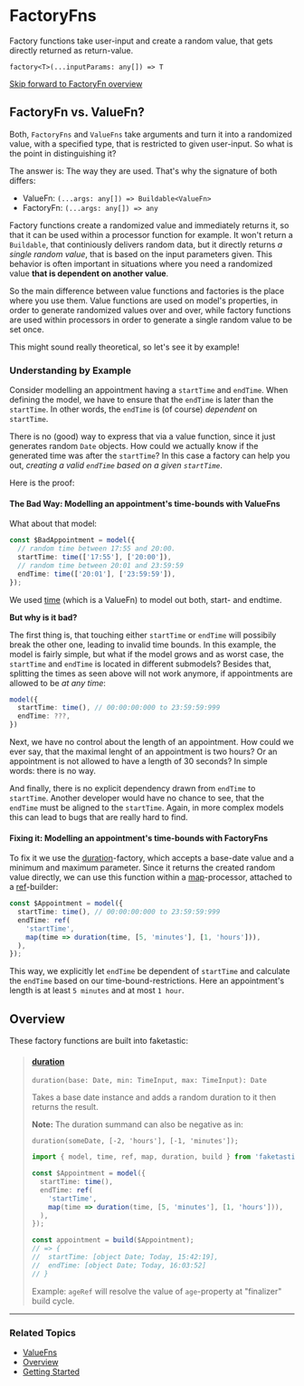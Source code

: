 # FactoryFns

Factory functions take user-input and create a random value, that gets directly returned as return-value.

`factory<T>(...inputParams: any[]) => T`

[Skip forward to FactoryFn overview](#overview)

## FactoryFn vs. ValueFn?

Both, `FactoryFns` and `ValueFns` take arguments and turn it into a randomized value, with a specified type, that is restricted to given user-input. So what is the point in distinguishing it?

The answer is: The way they are used. That's why the signature of both differs:

- ValueFn: `(...args: any[]) => Buildable<ValueFn>`
- FactoryFn: `(...args: any[]) => any`

Factory functions create a randomized value and immediately returns it, so that it can be used within a processor function for example. It won't return a `Buildable`, that continiously delivers random data, but it directly returns _a single random value_, that is based on the input parameters given. This behavior is often important in situations where you need a randomized value **that is dependent on another value**.

So the main difference between value functions and factories is the place where you use them. Value functions are used on model's properties, in order to generate randomized values over and over, while factory functions are used within processors in order to generate a single random value to be set once.

This might sound really theoretical, so let's see it by example!

### Understanding by Example

Consider modelling an appointment having a `startTime` and `endTime`. When defining the model, we have to ensure that the `endTime` is later than the `startTime`. In other words, the `endTime` is (of course) _dependent_ on `startTime`.

There is no (good) way to express that via a value function, since it just generates random `Date` objects. How could we actually know if the generated time was after the `startTime`? In this case a factory can help you out, _creating a valid `endTime` based on a given `startTime`_.

Here is the proof:

#### The Bad Way: Modelling an appointment's time-bounds with ValueFns

What about that model:

```ts
const $BadAppointment = model({
  // random time between 17:55 and 20:00.
  startTime: time(['17:55'], ['20:00']),
  // random time between 20:01 and 23:59:59
  endTime: time(['20:01'], ['23:59:59']),
});
```

We used [time](../value-fns/value-fns.md#time) (which is a ValueFn) to model out both, start- and endtime.

**But why is it bad?**

The first thing is, that touching either `startTime` or `endTime` will possibily break the other one, leading to invalid time bounds. In this example, the model is fairly simple, but what if the model grows and as worst case, the `startTime` and `endTime` is located in different submodels? Besides that, splitting the times as seen above will not work anymore, if appointments are allowed to be _at any time_:

```ts
model({
  startTime: time(), // 00:00:00:000 to 23:59:59:999
  endTime: ???,
})
```

Next, we have no control about the length of an appointment. How could we ever say, that the maximal lenght of an appointment is two hours? Or an appointment is not allowed to have a length of 30 seconds? In simple words: there is no way.

And finally, there is no explicit dependency drawn from `endTime` to `startTime`. Another developer would have no chance to see, that the `endTime` must be aligned to the `startTime`. Again, in more complex models this can lead to bugs that are really hard to find.

#### Fixing it: Modelling an appointment's time-bounds with FactoryFns

To fix it we use the [duration](./duration.md)-factory, which accepts a base-date value and a minimum and maximum parameter. Since it returns the created random value directly, we can use this function within a [map](../attached-fns/processor-fns.md#map)-processor, attached to a [ref](../builder-fns/builder-fns.md#ref)-builder:

```ts
const $Appointment = model({
  startTime: time(), // 00:00:00:000 to 23:59:59:999
  endTime: ref(
    'startTime',
    map(time => duration(time, [5, 'minutes'], [1, 'hours'])),
  ),
});
```

This way, we explicitly let `endTime` be dependent of `startTime` and calculate the `endTime` based on our time-bound-restrictions. Here an appointment's length is at least `5 minutes` and at most `1 hour`.

## Overview

These factory functions are built into faketastic:

> #### **[duration](./duration.md)**
>
> `duration(base: Date, min: TimeInput, max: TimeInput): Date`
>
> Takes a base date instance and adds a random duration to it then returns the result.
>
> **Note:** The duration summand can also be negative as in:
>
> `duration(someDate, [-2, 'hours'], [-1, 'minutes']);`
>
> ```ts
> import { model, time, ref, map, duration, build } from 'faketastic';
>
> const $Appointment = model({
>   startTime: time(),
>   endTime: ref(
>     'startTime',
>     map(time => duration(time, [5, 'minutes'], [1, 'hours'])),
>   ),
> });
>
> const appointment = build($Appointment);
> // => {
> //  startTime: [object Date; Today, 15:42:19],
> //  endTime: [object Date; Today, 16:03:52]
> // }
> ```
>
> Example: `ageRef` will resolve the value of `age`-property at "finalizer" build cycle.

---

### Related Topics

- [ValueFns](../value-fns/value-fns.md)
- [Overview](../overview.md)
- [Getting Started](../getting-started.md)
